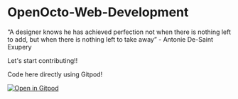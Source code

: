 # OpenOcto-Web-Development

“A designer knows he has achieved perfection not when there is nothing left to add, but when there is nothing left to take away” - Antonie De-Saint Exupery

Let's start contributing!!

Code here directly using Gitpod!

[![Open in Gitpod](https://gitpod.io/button/open-in-gitpod.svg)](https://gitpod.io/#https://github.com/GDSC-AUM/OpenOcto-Web-Development.git)
